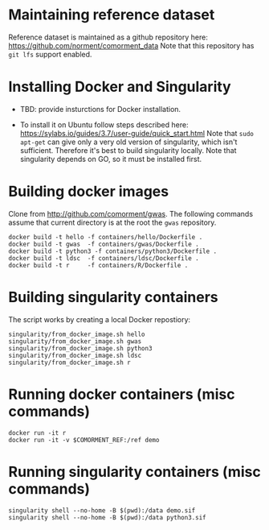 # Maintaining reference dataset

Reference dataset is maintained as a github repository here:  https://github.com/norment/comorment_data
Note that this repository has ``git lfs`` support enabled.

# Installing Docker and Singularity

* TBD: provide insturctions for Docker installation.

* To install it on Ubuntu follow steps described here: https://sylabs.io/guides/3.7/user-guide/quick_start.html
  Note that ``sudo apt-get`` can give only a very old version of singularity, which isn't sufficient.
  Therefore it's best to build singularity locally.  Note that singularity depends on GO, so it must be installed first.

# Building docker images

Clone from http://github.com/comorment/gwas.
The following commands assume that current directory is at the root the ``gwas`` repository.
```
docker build -t hello -f containers/hello/Dockerfile .
docker build -t gwas  -f containers/gwas/Dockerfile .
docker build -t python3 -f containers/python3/Dockerfile .
docker build -t ldsc  -f containers/ldsc/Dockerfile .
docker build -t r     -f containers/R/Dockerfile .
```

# Building singularity containers

The script works by creating a local Docker repostiory:
```
singularity/from_docker_image.sh hello
singularity/from_docker_image.sh gwas
singularity/from_docker_image.sh python3
singularity/from_docker_image.sh ldsc
singularity/from_docker_image.sh r
```

# Running docker containers (misc commands)

```
docker run -it r
docker run -it -v $COMORMENT_REF:/ref demo 
```

# Running singularity containers (misc commands)

```
singularity shell --no-home -B $(pwd):/data demo.sif
singularity shell --no-home -B $(pwd):/data python3.sif
```
